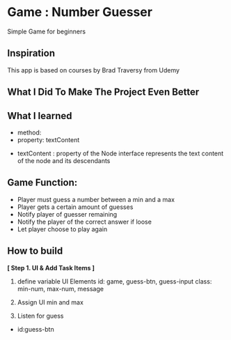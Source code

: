 # Game : Number Guesser
Simple Game for beginners
 
## Inspiration
This app is based on courses by Brad Traversy from Udemy

## What I Did To Make The Project Even Better

## What I learned
* method: 
* property: textContent

- textContent : property of the Node interface represents the text content of the node and its descendants


## Game Function:
- Player must guess a number between a min and a max
- Player gets a certain amount of guesses
- Notify player of guesser remaining
- Notify the player of the correct answer if loose
- Let player choose to play again

## How to build
<strong> [ Step 1. UI & Add Task Items ] </strong>

1. define variable UI Elements
id: game, guess-btn, guess-input
class: min-num, max-num, message

2. Assign UI min and max

3. Listen for guess
* id:guess-btn